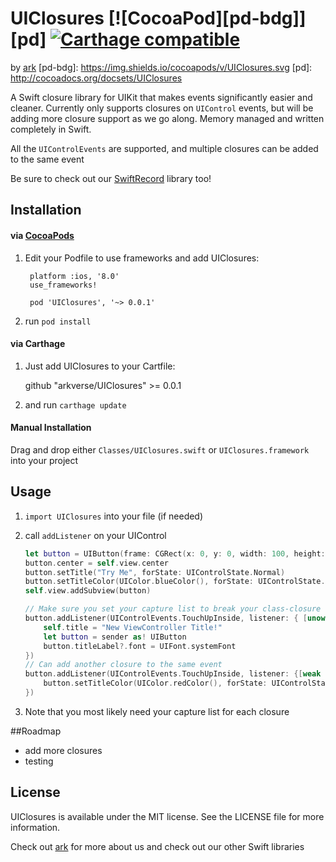 # UIClosures [![CocoaPod][pd-bdg]][pd] [![Carthage compatible](https://img.shields.io/badge/Carthage-compatible-4BC51D.svg?style=flat)](https://github.com/Carthage/Carthage)
by [ark](http://www.arkverse.com)
[pd-bdg]: https://img.shields.io/cocoapods/v/UIClosures.svg
[pd]: http://cocoadocs.org/docsets/UIClosures

A Swift closure library for UIKit that makes events significantly easier and cleaner. Currently only supports closures on `UIControl` events, but will be adding more closure support as we go along. Memory managed and written completely in Swift.

All the `UIControlEvents` are supported, and multiple closures can be added to the same event

Be sure to check out our [SwiftRecord](https://github.com/arkverse/SwiftRecord) library too!

## Installation

#### via [CocoaPods](http://cocoapods.org)
1. Edit your Podfile to use frameworks and add UIClosures:
		
		platform :ios, '8.0'
		use_frameworks!
	
		pod 'UIClosures', '~> 0.0.1'
2. run `pod install`

#### via Carthage

1. Just add UIClosures to your Cartfile:

	github "arkverse/UIClosures" >= 0.0.1
	
2. and run `carthage update`

#### Manual Installation
Drag and drop either `Classes/UIClosures.swift` or `UIClosures.framework` into your project

## Usage

1. `import UIClosures` into your file (if needed)
2. call `addListener` on your UIControl

	```swift
	let button = UIButton(frame: CGRect(x: 0, y: 0, width: 100, height: 40))
	button.center = self.view.center
	button.setTitle("Try Me", forState: UIControlState.Normal)
	button.setTitleColor(UIColor.blueColor(), forState: UIControlState.Normal)
	self.view.addSubview(button)

	// Make sure you set your capture list to break your class-closure strong reference loop
	button.addListener(UIControlEvents.TouchUpInside, listener: { [unowned self] (sender) -> Void in
		self.title = "New ViewController Title!"
		let button = sender as! UIButton
		button.titleLabel?.font = UIFont.systemFont
	})
	// Can add another closure to the same event
	button.addListener(UIControlEvents.TouchUpInside, listener: {[weak button = button] (sender) -> Void in
		button.setTitleColor(UIColor.redColor(), forState: UIControlState.Normal)
	})
	```
3. Note that you most likely need your capture list for each closure

##Roadmap

- add more closures
- testing

## License

UIClosures is available under the MIT license. See the LICENSE file
for more information.

Check out [ark](http://www.arkverse.com) for more about us and check out our other Swift libraries